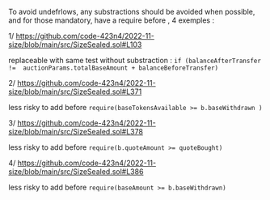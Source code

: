 To avoid undefrlows, any substractions should be avoided when possible, and for those mandatory, have a require before , 4 exemples :

1/ https://github.com/code-423n4/2022-11-size/blob/main/src/SizeSealed.sol#L103

replaceable with same test without substraction :
`if (balanceAfterTransfer  !=  auctionParams.totalBaseAmount + balanceBeforeTransfer) `

2/ https://github.com/code-423n4/2022-11-size/blob/main/src/SizeSealed.sol#L371

less risky to add before `require(baseTokensAvailable >= b.baseWithdrawn )`

3/ https://github.com/code-423n4/2022-11-size/blob/main/src/SizeSealed.sol#L378

less risky to add before `require(b.quoteAmount >= quoteBought)`

4/ https://github.com/code-423n4/2022-11-size/blob/main/src/SizeSealed.sol#L386

less risky to add before `require(baseAmount >= b.baseWithdrawn)`
